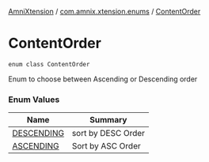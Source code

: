 [AmniXtension](../../index.md) / [com.amnix.xtension.enums](../index.md) / [ContentOrder](./index.md)

# ContentOrder

`enum class ContentOrder`

Enum to choose between Ascending or Descending order

### Enum Values

| Name | Summary |
|---|---|
| [DESCENDING](-d-e-s-c-e-n-d-i-n-g.md) | sort by DESC Order |
| [ASCENDING](-a-s-c-e-n-d-i-n-g.md) | Sort by ASC Order |
